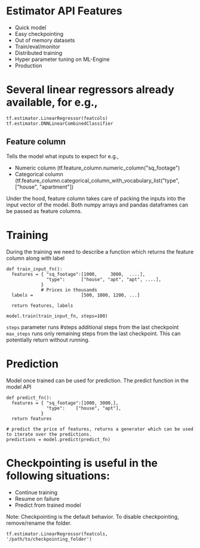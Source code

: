 # Estimator API Features

- Quick model
- Easy checkpointing
- Out of memory datasets
- Train/eval/monitor
- Distributed training
- Hyper parameter tuning on ML-Engine
- Production

# Several linear regressors already available, for e.g.,

```
tf.estimator.LinearRegressor(featcols)
tf.estimator.DNNLinearCombinedClassifier
```

## Feature column
Tells the model what inputs to expect for e.g.,
  - Numeric column (tf.feature_column.numeric_column("sq_footage")
  - Categorical column (tf.feature_column.categorical_column_with_vocabulary_list("type", ["house", "apartment"])

Under the hood, feature column takes care of packing the inputs into the input vector of the model.
Both numpy arrays and pandas dataframes can be passed as feature columns.


# Training
During the training we need to describe a function which returns the feature column along with label

```
def train_input_fn():
  features = { "sq_footage":[1000,     3000,  ....],
               "type":      ["house", "apt", "apt", ....],
             }
             # Prices in thousands
  labels =                  [500, 1000, 1200, ...]

  return features, labels

model.train(train_input_fn, steps=100)

```

`steps` parameter runs #steps additional steps from the last checkpoint
`max_steps` runs only remaining steps from the last checkpoint. This can potentially return without running.

# Prediction
Model once trained can be used for prediction. The predict function in the model API

```
def predict_fn():
  features = { "sq_footage":[1000, 3000,],
               "type":    ["house", "apt"],
             }
  return features

# predict the price of features, returns a generator which can be used to iterate over the predictions.
predictions = model.predict(predict_fn)
```

# Checkpointing is useful in the following situations:
  - Continue training
  - Resume on failure
  - Predict from trained model

Note: Checkpointing is the default behavior. To disable checkpointing, remove/rename the folder.

```
tf.estimator.LinearRegressor(featcols, '/path/to/checkpointing_folder')
```


